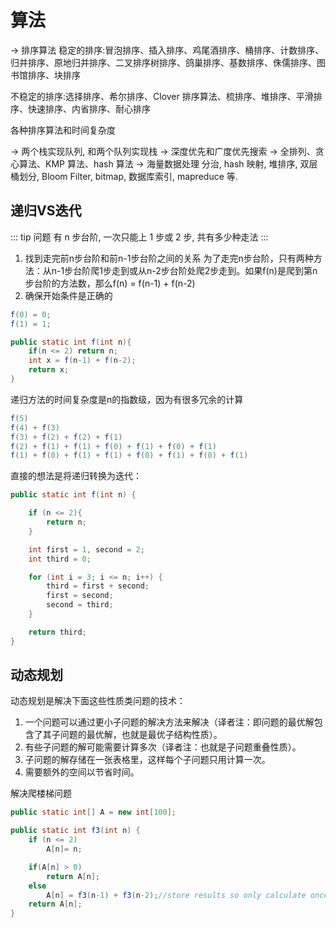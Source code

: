 # 算法

→ 排序算法
稳定的排序:冒泡排序、插入排序、鸡尾酒排序、桶排序、计数排序、归并排序、原地归并排序、二叉排序树排序、鸽巢排序、基数排序、侏儒排序、图书馆排序、块排序

不稳定的排序:选择排序、希尔排序、Clover 排序算法、梳排序、堆排序、平滑排序、快速排序、内省排序、耐心排序

各种排序算法和时间复杂度 

→ 两个栈实现队列, 和两个队列实现栈
→ 深度优先和广度优先搜索
→ 全排列、贪心算法、KMP 算法、hash 算法
→ 海量数据处理
分治, hash 映射, 堆排序, 双层桶划分, Bloom Filter, bitmap, 数据库索引, mapreduce 等.

## 递归VS迭代

::: tip 问题
有 n 步台阶, 一次只能上 1 步或 2 步, 共有多少种走法
::: 

1. 找到走完前n步台阶和前n-1步台阶之间的关系
    为了走完n步台阶，只有两种方法：从n-1步台阶爬1步走到或从n-2步台阶处爬2步走到。如果f(n)是爬到第n步台阶的方法数，那么f(n) = f(n-1) + f(n-2)
2. 确保开始条件是正确的
    
```java
f(0) = 0;
f(1) = 1;
```

```java
public static int f(int n){
    if(n <= 2) return n;
    int x = f(n-1) + f(n-2);
    return x;
}
```

递归方法的时间复杂度是n的指数级，因为有很多冗余的计算

```java
f(5)
f(4) + f(3)
f(3) + f(2) + f(2) + f(1)
f(2) + f(1) + f(1) + f(0) + f(1) + f(0) + f(1)
f(1) + f(0) + f(1) + f(1) + f(0) + f(1) + f(0) + f(1)
```

直接的想法是将递归转换为迭代：

```java
public static int f(int n) {

    if (n <= 2){
        return n;
    }

    int first = 1, second = 2;
    int third = 0;

    for (int i = 3; i <= n; i++) {
        third = first + second;
        first = second;
        second = third;
    }

    return third;
}
```



## 动态规划

动态规划是解决下面这些性质类问题的技术：

1. 一个问题可以通过更小子问题的解决方法来解决（译者注：即问题的最优解包含了其子问题的最优解，也就是最优子结构性质）。
2. 有些子问题的解可能需要计算多次（译者注：也就是子问题重叠性质）。
3. 子问题的解存储在一张表格里，这样每个子问题只用计算一次。
4. 需要额外的空间以节省时间。

解决爬楼梯问题

```java
public static int[] A = new int[100];

public static int f3(int n) {
    if (n <= 2)
        A[n]= n;

    if(A[n] > 0)
        return A[n];
    else
        A[n] = f3(n-1) + f3(n-2);//store results so only calculate once!
    return A[n];
}
```